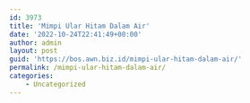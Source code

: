 ```yaml
---
id: 3973
title: 'Mimpi Ular Hitam Dalam Air'
date: '2022-10-24T22:41:49+00:00'
author: admin
layout: post
guid: 'https://bos.awn.biz.id/mimpi-ular-hitam-dalam-air/'
permalink: /mimpi-ular-hitam-dalam-air/
categories:
    - Uncategorized
---
```


